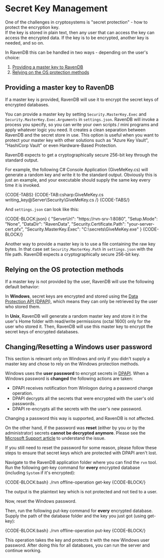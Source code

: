 # Secret Key Management

One of the challenges in cryptosystems is "secret protection" - how to protect the encryption key.  
If the key is stored in plain text, then any user that can access the key can access the encrypted data. If the key is to be encrypted, another key is needed, and so on. 

In RavenDB this can be handled in two ways - depending on the user's choice:

1. [Providing a master key to RavenDB](../../../server/security/encryption/secret-key-management#providing-a-master-key-to-ravendb)
2. [Relying on the OS protection methods](../../../server/security/encryption/secret-key-management#relying-on-the-os-protection-methods)

## Providing a master key to RavenDB

If a master key is provided, RavenDB will use it to encrypt the secret keys of encrypted databases.

You can provide a master key by setting `Security.MasterKey.Exec` and `Security.MasterKey.Exec.Arguments` in `settings.json`. RavenDB will invoke a process you specify, so you can write your own scripts / mini programs and apply whatever logic you need. It creates a clean separation between RavenDB and the secret store in use. This option is useful when you want to protect your master key with other solutions such as "Azure Key Vault", "HashiCorp Vault" or even Hardware-Based Protection.

RavenDB expects to get a cryptographically secure 256-bit key through the standard output.

For example, the following C# Console Application (GiveMeKey.cs) will generate a random key and write it to the standard output. Obviously this is just an example, and your executable should supply the same key every time it is invoked.

{CODE-TABS}
{CODE-TAB:csharp:GiveMeKey.cs writing_key@Server\Security\GiveMeKey.cs /}
{CODE-TABS/}

And `settings.json` can look like this:

{CODE-BLOCK:json}
{
    "ServerUrl": "https://rvn-srv-1:8080",
    "Setup.Mode": "None",
    "DataDir": "RavenData",
    "Security.Certificate.Path": "your-server-cert.pfx",
    "Security.MasterKey.Exec": "C:\\secrets\\GiveMeKey.exe"
}
{CODE-BLOCK/}

Another way to provide a master key is to use a file containing the raw key bytes. In that case set `Security.MasterKey.Path` in `settings.json` with the file path. RavenDB expects a cryptographically secure 256-bit key.

## Relying on the OS protection methods

If a master key is not provided by the user, RavenDB will use the following default behavior:

In **Windows**, secret keys are encrypted and stored using the [Data Protection API (DPAPI)](https://msdn.microsoft.com/en-us/library/ms995355.aspx), which means they can only be retrieved by the user who stored them.

In **Unix**, RavenDB will generate a random master key and store it in the user's Home folder with read/write permissions (octal 1600) only for the user who stored it. Then, RavenDB will use this master key to encrypt the secret keys of encrypted databases.

## Changing/Resetting a Windows user password

This section is relevant only on Windows and only if you didn't supply a master key and chose to rely on the Windows protection methods.  

Windows uses the **user password** to encrypt secrets in [DPAPI](https://msdn.microsoft.com/en-us/library/ms995355.aspx).
When a Windows password is **changed** the following actions are taken:  

- DPAPI receives notification from Winlogon during a password change operation.
- DPAPI decrypts all the secrets that were encrypted with the user's old passwords.
- DPAPI re-encrypts all the secrets with the user's new password.

Changing a password this way is supported, and RavenDB is not affected.

On the other hand, if the password was **reset** (either by you or by the administrator) secrets **cannot be decrypted anymore**.
Please see the [Microsoft Support article](https://support.microsoft.com/en-us/help/309408/how-to-troubleshoot-the-data-protection-api-dpapi#7) to understand the issue.

If you still need to reset the password for some reason, please follow these steps to ensure that secret keys which are protected with DPAPI aren't lost.

Navigate to the RavenDB application folder where you can find the `rvn` tool. 
Run the following get-key command for **every** encrypted database (including `System` if it's encrypted):

{CODE-BLOCK:bash}
./rvn offline-operation get-key <path-to-database-dir>
{CODE-BLOCK/}

The output is the plaintext key which is not protected and not tied to a user.

Now, reset the Windows password.

Then, run the following put-key command for **every** encrypted database. Supply the path of the database folder and the key you just got (using get-key):

{CODE-BLOCK:bash}
./rvn offline-operation put-key <path-to-database-dir> <base64-plaintext-key>
{CODE-BLOCK/}

This operation takes the key and protects it with the new Windows user password.
After doing this for all databases, you can run the server and continue working.
